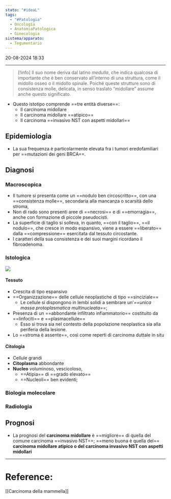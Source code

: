 ```yaml
---
stato: "#ideaL"
tags:
  - "#Patologia"
  - Oncologia
  - AnatomiaPatologica
  - Ginecologia
sistema/apparato:
  - Tegumentario
---
```

20-08-2024 18:33

--- 

>[!info]
>Il suo nome deriva dal latino *medulla*, che indica qualcosa di importante che è ben conservato all’interno di una struttura, come il midollo osseo o il midollo spinale. Poiché queste strutture sono di consistenza molle, delicata, in senso traslato “midollare” assume anche questo significato.

- Questo istotipo comprende ==tre entità diverse==: 
	- Il carcinoma midollare 
	- Il carcinoma midollare ==atipico==
	- Il carcinoma ==invasivo NST con aspetti midollari==


## Epidemiologia
- La sua frequenza è particolarmente elevata fra i tumori eredofamiliari per ==mutazioni dei geni BRCA==.
## Diagnosi
### Macroscopica
- Il tumore si presenta come un ==nodulo ben circoscritto==, con una ==consistenza molle==, secondaria alla mancanza o scarsità dello stroma, 
- Non di rado sono presenti aree di ==necrosi== e di ==emorragia==, anche con formazione di piccole pseudocisti. 
- La superficie di taglio si solleva, in quanto, ==con il taglio==, ==il nodulo==, che cresce in modo espansivo, viene a essere ==liberato== dalla ==compressione== esercitata dal tessuto circostante. 
- I caratteri della sua consistenza e dei suoi margini ricordano il fibroadenoma. 
### Istologica
![](https://i.imgur.com/docQfIu.png)
#### Tessuto
- Crescita di tipo espansivo
- ==Organizzazione== delle cellule neoplastiche di tipo ==sinciziale==
	- Le cellule si dispongono in lembi solidi a sembrare un’*==unica massa protoplasmatica multinucleata==*;
- Presenza di un ==abbondante infiltrato infiammatorio== costituito da ==linfociti== e ==plasmacellule==
	- Esso si trova sia nel contesto della popolazione neoplastica sia alla periferia della lesione. 
- Lo ==stroma è assente==, così come reperti di carcinoma duttale in situ 
#### Citologia
- Cellule grandi
- **Citoplasma** abbondante 
- **Nucleo** voluminoso, vescicoloso, 
	- ==Atipia== di ==grado elevato== 
	- ==Nucleoli== ben evidenti;

### Biologia molecolare

### Radiologia

## Prognosi

- La prognosi del **carcinoma midollare** è ==migliore== di quella del comune carcinoma ==invasivo NST==; ==meno buona è quella del== **carcinoma midollare atipico o del carcinoma invasivo NST con aspetti midollari**












--- 
# Reference:
[[Carcinoma della mammella]]